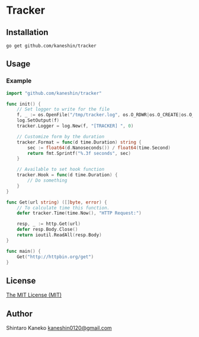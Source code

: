 # Tracker

## Installation

```shell
go get github.com/kaneshin/tracker
```


## Usage

### Example

```go
import "github.com/kaneshin/tracker"

func init() {
	// Set logger to write for the file
	f, _ := os.OpenFile("/tmp/tracker.log", os.O_RDWR|os.O_CREATE|os.O_APPEND, 0666)
	log.SetOutput(f)
	tracker.Logger = log.New(f, "[TRACKER] ", 0)

	// Customize form by the duration
	tracker.Format = func(d time.Duration) string {
		sec := float64(d.Nanoseconds()) / float64(time.Second)
		return fmt.Sprintf("%.3f seconds", sec)
	}

	// Available to set hook function
	tracker.Hook = func(d time.Duration) {
		// Do something
	}
}

func Get(url string) ([]byte, error) {
	// To calculate time this function.
	defer tracker.Time(time.Now(), "HTTP Request:")

	resp, _ := http.Get(url)
	defer resp.Body.Close()
	return ioutil.ReadAll(resp.Body)
}

func main() {
	Get("http://httpbin.org/get")
}
```


## License

[The MIT License (MIT)](http://kaneshin.mit-license.org/)


## Author

Shintaro Kaneko <kaneshin0120@gmail.com>
